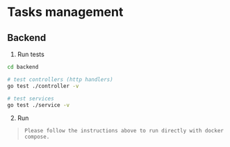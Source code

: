 # Tasks management

## Backend

1. Run tests
```bash
cd backend

# test controllers (http handlers)
go test ./controller -v

# test services
go test ./service -v
```

2. Run
>`Please follow the instructions above to run directly with docker compose.`